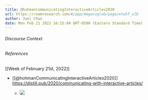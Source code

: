 ```yaml
---
title: @hohmanCommunicatingInteractiveArticles2020
url: https://roamresearch.com/#/app/megacoglab/page/etw5f_ulD
author: Joel Chan
date: Mon Feb 21 2022 16:15:04 GMT-0500 (Eastern Standard Time)
---
```




###### Discourse Context



###### References

[[Week of February 21st, 2022]]

- [[@hohmanCommunicatingInteractiveArticles2020]]  https://distill.pub/2020/communicating-with-interactive-articles/

    - ![](https://firebasestorage.googleapis.com/v0/b/firescript-577a2.appspot.com/o/imgs%2Fapp%2Fmegacoglab%2FbQKRuZEdlH.png?alt=media&token=4f534f3e-94f8-4d4f-85a7-10c1b1352b4c)
